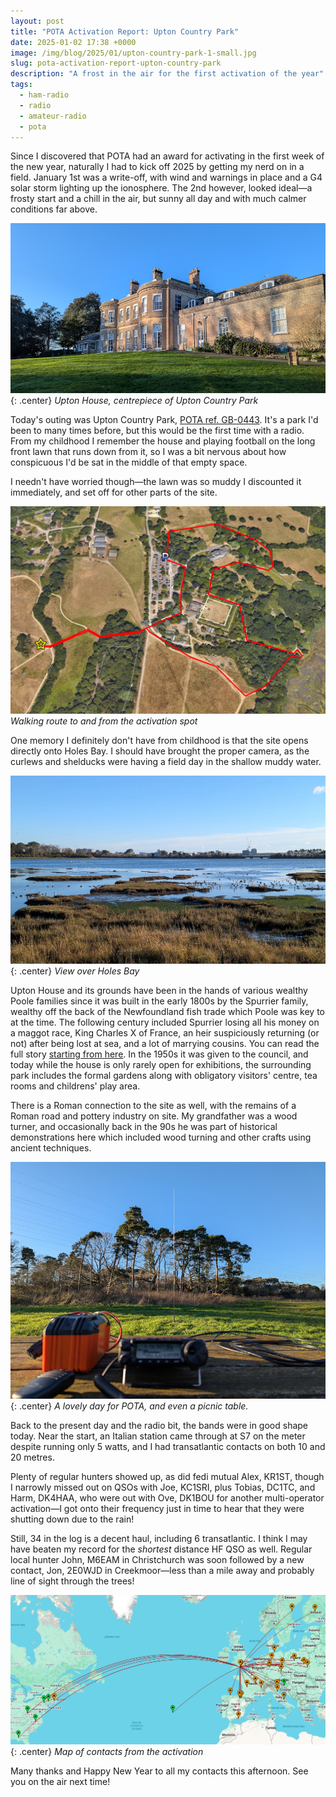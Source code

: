 ```yaml
---
layout: post
title: "POTA Activation Report: Upton Country Park"
date: 2025-01-02 17:38 +0000
image: /img/blog/2025/01/upton-country-park-1-small.jpg
slug: pota-activation-report-upton-country-park
description: "A frost in the air for the first activation of the year"
tags:
  - ham-radio
  - radio
  - amateur-radio
  - pota
---
```


Since I discovered that POTA had an award for activating in the first week of the new year, naturally I had to kick off 2025 by getting my nerd on in a field. January 1st was a write-off, with wind and warnings in place and a G4 solar storm lighting up the ionosphere. The 2nd however, looked ideal&mdash;a frosty start and a chill in the air, but sunny all day and with much calmer conditions far above.

![A two-storey Georgian mansion](/img/blog/2025/01/upton-country-park-1.jpg){: .center}
*Upton House, centrepiece of Upton Country Park*

Today's outing was Upton Country Park, [POTA ref. GB-0443](https://pota.app/#/park/GB-0443). It's a park I'd been to many times before, but this would be the first time with a radio. From my childhood I remember the house and playing football on the long front lawn that runs down from it, so I was a bit nervous about how conspicuous I'd be sat in the middle of that empty space.

I needn't have worried though&mdash;the lawn was so muddy I discounted it immediately, and set off for other parts of the site.

![A map with the car park and activation spot shown along with a route](/img/blog/2025/01/upton-country-park-route.png)
*Walking route to and from the activation spot*

One memory I definitely don't have from childhood is that the site opens directly onto Holes Bay. I should have brought the proper camera, as the curlews and shelducks were having a field day in the shallow muddy water.

![Marshy wetland with deeper water in the distance, birds swimming](/img/blog/2025/01/upton-country-park-2.jpg){: .center}
*View over Holes Bay*

Upton House and its grounds have been in the hands of various wealthy Poole families since it was built in the early 1800s by the Spurrier family, wealthy off the back of the Newfoundland fish trade which Poole was key to at the time. The following century included Spurrier losing all his money on a maggot race, King Charles X of France, an heir suspiciously returning (or not) after being lost at sea, and a lot of marrying cousins. You can read the full story [starting from here](https://uptoncountrypark.com/history/). In the 1950s it was given to the council, and today while the house is only rarely open for exhibitions, the surrounding park includes the formal gardens along with obligatory visitors' centre, tea rooms and childrens' play area.

There is a Roman connection to the site as well, with the remains of a Roman road and pottery industry on site. My grandfather was a wood turner, and occasionally back in the 90s he was part of historical demonstrations here which included wood turning and other crafts using ancient techniques.

![Radio on a picnic table in the foreground, antenna in the background](/img/blog/2025/01/upton-country-park-3.jpg){: .center}
*A lovely day for POTA, and even a picnic table.*

Back to the present day and the radio bit, the bands were in good shape today. Near the start, an Italian station came through at S7 on the meter despite running only 5 watts, and I had transatlantic contacts on both 10 and 20 metres.

Plenty of regular hunters showed up, as did fedi mutual Alex, KR1ST, though I narrowly missed out on QSOs with Joe, KC1SRI, plus Tobias, DC1TC, and Harm, DK4HAA, who were out with Ove, DK1BOU for another multi-operator activation&mdash;I got onto their frequency just in time to hear that they were shutting down due to the rain!

Still, 34 in the log is a decent haul, including 6 transatlantic. I think I may have beaten my record for the *shortest* distance HF QSO as well. Regular local hunter John, M6EAM in Christchurch was soon followed by a new contact, Jon, 2E0WJD in Creekmoor&mdash;less than a mile away and probably line of sight through the trees!

![Map of contacts](/img/blog/2025/01/upton-country-park-map.png){: .center}
*Map of contacts from the activation*

Many thanks and Happy New Year to all my contacts this afternoon. See you on the air next time!

